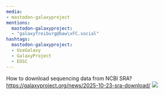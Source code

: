 ```yaml
---
media:
- mastodon-galaxyproject
mentions:
  mastodon-galaxyproject:
  - "galaxyfreiburg@baw\xFC.social"
hashtags:
  mastodon-galaxyproject:
  - UseGalaxy
  - GalaxyProject
  - EOSC
---
```

How to download sequencing data from NCBI SRA?
https://galaxyproject.org/news/2025-10-23-sra-download/
![](https://galaxyproject.org/assets/static/sra-hose.bd6740a.a26dc2f1803a189a4ec69b3f9b98ef84.png)